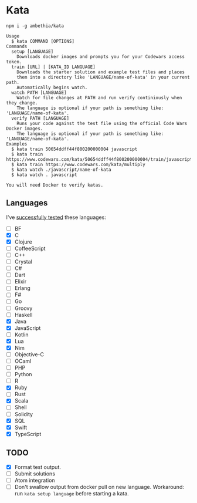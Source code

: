 # Kata

```
npm i -g ambethia/kata
```

```
Usage
  $ kata COMMAND [OPTIONS]
Commands
  setup [LANGUAGE]
    Downloads docker images and prompts you for your Codewars access token.
  train [URL] | [KATA_ID LANGUAGE]
    Downloads the starter solution and example test files and places
    them into a directory like 'LANGUAGE/name-of-kata' in your current path.
    Automatically begins watch.
  watch PATH [LANGUAGE]
    Watch for file changes at PATH and run verify continiously when they change.
    The language is optional if your path is something like: 'LANGUAGE/name-of-kata'.
  verify PATH [LANGUAGE]
    Runs your code against the test file using the official Code Wars Docker images.
    The language is optional if your path is something like: 'LANGUAGE/name-of-kata'.
Examples
  $ kata train 50654ddff44f800200000004 javascript
  $ kata train https://www.codewars.com/kata/50654ddff44f800200000004/train/javascript
  $ kata train https://www.codewars.com/kata/multiply
  $ kata watch ./javascript/name-of-kata
  $ kata watch . javascript

You will need Docker to verify katas.
```

## Languages

I've [successfully tested](https://github.com/ambethia/katas) these languages:

* [ ] BF
* [x] C
* [x] Clojure
* [ ] CoffeeScript
* [ ] C++
* [ ] Crystal
* [ ] C#
* [ ] Dart
* [ ] Elixir
* [ ] Erlang
* [ ] F#
* [ ] Go
* [ ] Groovy
* [ ] Haskell
* [x] Java
* [x] JavaScript
* [ ] Kotlin
* [x] Lua
* [x] Nim
* [ ] Objective-C
* [ ] OCaml
* [ ] PHP
* [ ] Python
* [ ] R
* [x] Ruby
* [ ] Rust
* [x] Scala
* [ ] Shell
* [ ] Solidity
* [x] SQL
* [x] Swift
* [x] TypeScript

## TODO

* [x] Format test output.
* [ ] Submit solutions
* [ ] Atom integration
* [ ] Don't swallow output from docker pull on new language. Workaround: run
      `kata setup language` before starting a kata.
